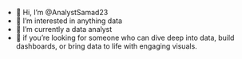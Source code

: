 - 👋 Hi, I’m @AnalystSamad23
- 👀 I’m interested in anything data
- 🌱 I’m currently a data analyst
- 💞️ if you’re looking for someone who can dive deep into data, build dashboards, or bring data to life with engaging visuals.


<!---
AnalystSamad23/AnalystSamad23 is a ✨ special ✨ repository because its `README.md` (this file) appears on your GitHub profile.
You can click the Preview link to take a look at your changes.
--->
